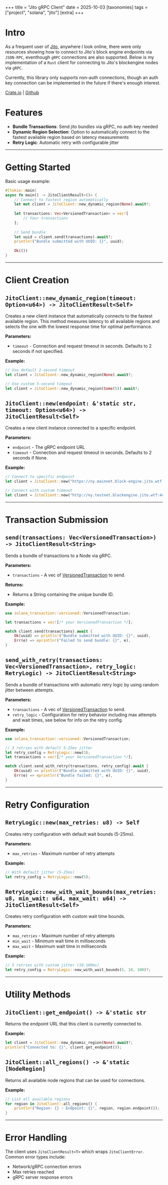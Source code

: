 +++
title = "Jito gRPC Client"
date = 2025-10-03
[taxonomies]
tags =  ["project", "solana", "jito"]
[extra]
+++

# Intro

As a frequent user of [Jito](https://docs.jito.wtf/), anywhere I look online, there were only resources showing how to connect to Jito's block engine endpoints via `JSON-RPC`, eventhough `gRPC` connections are also supported. Below is my implementation of a `Rust` client for connecting to Jito's blockengine nodes via `gRPC`. 

Currently, this library only supports non-auth connections, though an auth key connection can be implemented in the future if there's enough interest.

[Crate.io](https://crates.io/crates/jito-grpc-client) | [Github](https://github.com/stevenlusonggao/jito_grpc_client)

# Features

- **Bundle Transactions**: Send jito bundles via gRPC, no auth key needed
- **Dynamic Region Selection**: Option to automatically connect to the fastest available region based on latency measurements
- **Retry Logic**: Automatic retry with configurable jitter

---

# Getting Started

Basic usage example:

```rust
#[tokio::main]
async fn main() -> JitoClientResult<()> {
    // Connect to fastest region automatically
    let mut client = JitoClient::new_dynamic_region(None).await?;
    
    let transactions: Vec<VersionedTransaction> = vec![
        // Your transactions
    ];
    
    // Send bundle
    let uuid = client.send(transactions).await?;
    println!("Bundle submitted with UUID: {}", uuid);
    
    Ok(())
}
```

---

# Client Creation

## `JitoClient::new_dynamic_region(timeout: Option<u64>) -> JitoClientResult<Self>`

Creates a new client instance that automatically connects to the fastest available region. This method measures latency to all available regions and selects the one with the lowest response time for optimal performance.

**Parameters:**

- `timeout` - Connection and request timeout in seconds. Defaults to 2 seconds if not specified.

**Example:**

```rust
// Use default 2-second timeout
let client = JitoClient::new_dynamic_region(None).await?;

// Use custom 5-second timeout
let client = JitoClient::new_dynamic_region(Some(5)).await?;
```

## `JitoClient::new(endpoint: &'static str, timeout: Option<u64>) -> JitoClientResult<Self>`

Creates a new client instance connected to a specific endpoint.

**Parameters:**

- `endpoint` - The gRPC endpoint URL
- `timeout` - Connection and request timeout in seconds. Defaults to 2 seconds if None.

**Example:**

```rust
// Connect to specific endpoint
let client = JitoClient::new("https://ny.mainnet.block-engine.jito.wtf:443", None).await?;

// Connect with custom timeout
let client = JitoClient::new("http://ny.testnet.blockengine.jito.wtf:443", Some(10)).await?;
```

---

# Transaction Submission

## `send(transactions: Vec<VersionedTransaction>) -> JitoClientResult<String>`

Sends a bundle of transactions to a Node via gRPC.

**Parameters:**

- `transactions` - A vec of [VersionedTransaction](https://docs.rs/solana-transaction/latest/solana_transaction/versioned/struct.VersionedTransaction.html) to send.

**Returns:**

- Returns a String containing the unique bundle ID.

**Example:**

```rust
use solana_transaction::versioned::VersionedTransaction;

let transactions = vec![/* your VersionedTransaction */];

match client.send(transactions).await {
    Ok(uuid) => println!("Bundle submitted with UUID: {}", uuid),
    Err(e) => eprintln!("Failed to send bundle: {}", e),
}
```

## `send_with_retry(transactions: Vec<VersionedTransaction>, retry_logic: RetryLogic) -> JitoClientResult<String>` 

Sends a bundle of transactions with automatic retry logic by using random jitter between attempts.

**Parameters:**

- `transactions` - A vec of [VersionedTransaction](https://docs.rs/solana-transaction/latest/solana_transaction/versioned/struct.VersionedTransaction.html) to send.
- `retry_logic` - Configuration for retry behavior including max attempts and wait times, see below for info on the retry config.

**Example:**

```rust
use solana_transaction::versioned::VersionedTransaction;

// 3 retries with default 5-25ms jitter
let retry_config = RetryLogic::new(3);
let transactions = vec![/* your VersionedTransaction */];

match client.send_with_retry(transactions, retry_config).await {
    Ok(uuid) => println!("Bundle submitted with UUID: {}", uuid),
    Err(e) => eprintln!("Bundle failed: {}", e),
}
```

---

# Retry Configuration

## `RetryLogic::new(max_retries: u8) -> Self`

Creates retry configuration with default wait bounds (5-25ms).

**Parameters:**

- `max_retries` - Maximum number of retry attempts

**Example:**

```rust
// With default jitter (5-25ms)
let retry_config = RetryLogic::new(5);
```

## `RetryLogic::new_with_wait_bounds(max_retries: u8, min_wait: u64, max_wait: u64) -> JitoClientResult<Self>`

Creates retry configuration with custom wait time bounds.

**Parameters:**

- `max_retries` - Maximum number of retry attempts
- `min_wait` - Minimum wait time in milliseconds
- `max_wait` - Maximum wait time in milliseconds

**Example:**

```rust
// 5 retries with custom jitter (10-100ms)
let retry_config = RetryLogic::new_with_wait_bounds(5, 10, 100)?;
```

---

# Utility Methods

## `JitoClient::get_endpoint() -> &'static str`

Returns the endpoint URL that this client is currently connected to.

**Example:**

```rust
let client = JitoClient::new_dynamic_region(None).await?;
println!("Connected to: {}", client.get_endpoint());
```

## `JitoClient::all_regions() -> &'static [NodeRegion]`

Returns all available node regions that can be used for connections.

**Example:**

```rust
// List all available regions
for region in JitoClient::all_regions() {
    println!("Region: {} - Endpoint: {}", region, region.endpoint());
}
```

---

# Error Handling

The client uses `JitoClientResult<T>` which wraps `JitoClientError`. Common error types include:

- Network/gRPC connection errors
- Max retries reached
- gRPC server response errors
